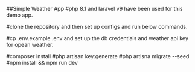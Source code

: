 ##Simple Weather App 
#php 8.1 and laravel v9 have been used for this demo app.


#clone the repository and then set up configs and run below commands. 

#cp .env.example .env and set up the db credentials and weather api key for opean weather.

#composer install
#php artisan key:generate
#php artisna migrate --seed
#npm install && npm run dev
